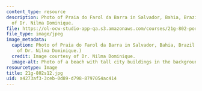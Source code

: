 ```yaml
---
content_type: resource
description: Photo of Praia do Farol da Barra in Salvador, Bahia, Brazil. Image courtesy
  of Dr. Nilma Dominique.
file: https://ol-ocw-studio-app-qa.s3.amazonaws.com/courses/21g-802-portuguese-ii-spring-2012/a4273af33ceb0d89d7988797054ac414_21g-802s12.jpg
file_type: image/jpeg
image_metadata:
  caption: Photo of Praia do Farol da Barra in Salvador, Bahia, Brazil. (Image courtesy
    of Dr. Nilma Dominique.)
  credit: Image courtesy of Dr. Nilma Dominique.
  image-alt: Photo of a beach with tall city buildings in the background.
resourcetype: Image
title: 21g-802s12.jpg
uid: a4273af3-3ceb-0d89-d798-8797054ac414
---
```

